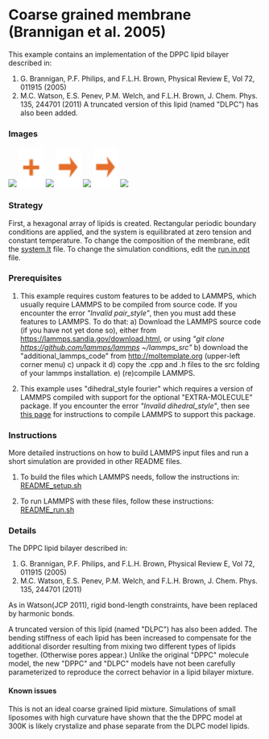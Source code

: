 Coarse grained membrane (Brannigan et al. 2005)
==================
This example contains an implementation of the DPPC lipid bilayer described in:
1) G. Brannigan, P.F. Philips, and F.L.H. Brown, Physical Review E, Vol 72, 011915 (2005)
2) M.C. Watson, E.S. Penev, P.M. Welch, and F.L.H. Brown, J. Chem. Phys. 135, 244701 (2011)
A truncated version of this lipid (named "DLPC") has also been added.

### Images

<img src="images/DPPC.jpg" height=100> <img src="images/plus.svg" height=80> <img src="images/DLPC.jpg" height=82> <img src="images/rightarrow.svg" height=80> <img src="images/DPPC+DLPC_bilayer32x37_t=0ps_no_pbc_LR.jpg" width=190>  <img src="images/rightarrow.svg" height=80> <img src="images/DPPC+DLPC_bilayer32x37_t=500ps_LR.jpg" width=180>


### Strategy
First, a hexagonal array of lipids is created.  Rectangular periodic boundary conditions are applied, and the system is equilibrated at zero tension and constant temperature.  To change the composition of the membrane, edit the [system.lt](moltemplate_files/system.lt) file.  To change the simulation conditions, edit the [run.in.npt](run.in.npt) file.


### Prerequisites

1) This example requires custom features to be added to LAMMPS, which usually require LAMMPS to be compiled from source code.  If you encounter the error *"Invalid pair_style"*, then you must add these features to LAMMPS.  To do that:
a) Download the LAMMPS source code (if you have not yet done so), either from https://lammps.sandia.gov/download.html, or using *"git clone https://github.com/lammps/lammps ~/lammps_src"*
b) download the "additional_lammps_code" from http://moltemplate.org (upper-left corner menu)
c) unpack it
d) copy the .cpp and .h files to the src folding of your lammps installation.
e) (re)compile LAMMPS.

2) This example uses "dihedral_style fourier" which requires a version of LAMMPS compiled with support for the optional "EXTRA-MOLECULE" package.  If you encounter the error *"Invalid dihedral_style"*, then see [this page](https://lammps.sandia.gov/doc/Build_package.html) for instructions to compile LAMMPS to support this package.


### Instructions

More detailed instructions on how to build LAMMPS input files and run a short simulation are provided in other README files.

1) To build the files which LAMMPS needs, follow the instructions in:
[README_setup.sh](README_setup.sh)

2) To run LAMMPS with these files, follow these instructions:
[README_run.sh](README_run.sh)


### Details

The DPPC lipid bilayer described in:
1) G. Brannigan, P.F. Philips, and F.L.H. Brown, Physical Review E, Vol 72, 011915 (2005)
2) M.C. Watson, E.S. Penev, P.M. Welch, and F.L.H. Brown, J. Chem. Phys. 135, 244701 (2011)

As in Watson(JCP 2011), rigid bond-length constraints, have been replaced by harmonic bonds.

A truncated version of this lipid (named "DLPC") has also been added.  The bending stiffness of each lipid has been increased to compensate for the additional disorder resulting from mixing two different types of lipids together.  (Otherwise pores appear.) Unlike the original "DPPC" molecule model, the new "DPPC" and "DLPC" models have not been carefully parameterized to reproduce the correct behavior in a lipid bilayer mixture.


#### Known issues
This is not an ideal coarse grained lipid mixture.  Simulations of small liposomes with high curvature have shown that the the DPPC model at 300K is likely crystalize and phase separate from the DLPC model lipids.
